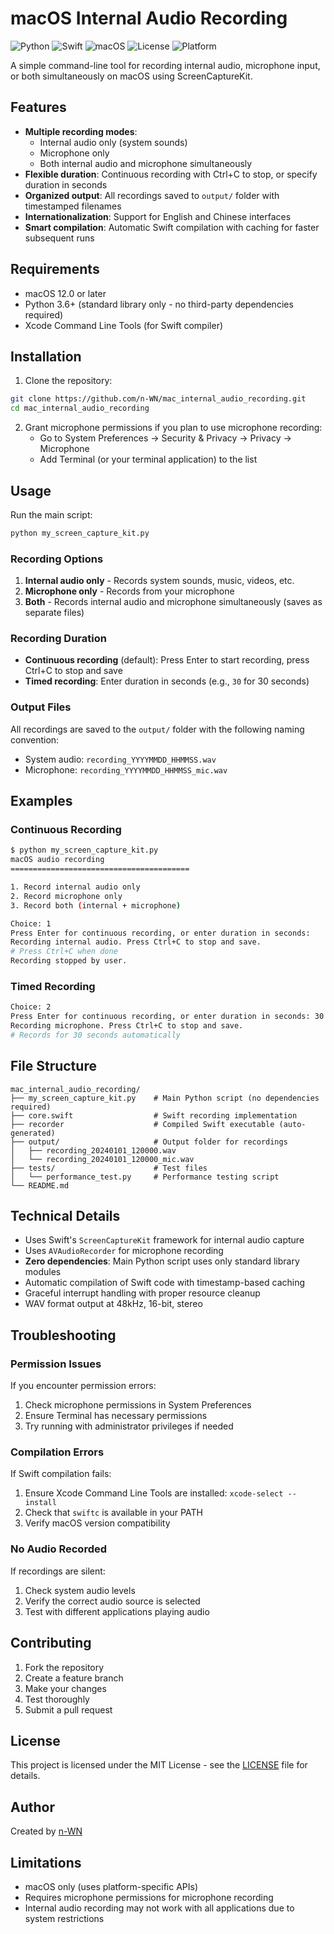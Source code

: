 # macOS Internal Audio Recording

![Python](https://img.shields.io/badge/Python-3.6+-blue?style=for-the-badge&logo=python&logoColor=white)
![Swift](https://img.shields.io/badge/Swift-5.0+-orange?style=for-the-badge&logo=swift&logoColor=white)
![macOS](https://img.shields.io/badge/macOS-12.0+-black?style=for-the-badge&logo=apple&logoColor=white)
![License](https://img.shields.io/badge/License-MIT-green?style=for-the-badge)
![Platform](https://img.shields.io/badge/Platform-macOS-lightgrey?style=for-the-badge&logo=apple&logoColor=white)

A simple command-line tool for recording internal audio, microphone input, or both simultaneously on macOS using ScreenCaptureKit.

## Features

- **Multiple recording modes**:
  - Internal audio only (system sounds)
  - Microphone only
  - Both internal audio and microphone simultaneously
- **Flexible duration**: Continuous recording with Ctrl+C to stop, or specify duration in seconds
- **Organized output**: All recordings saved to `output/` folder with timestamped filenames
- **Internationalization**: Support for English and Chinese interfaces
- **Smart compilation**: Automatic Swift compilation with caching for faster subsequent runs

## Requirements

- macOS 12.0 or later
- Python 3.6+ (standard library only - no third-party dependencies required)
- Xcode Command Line Tools (for Swift compiler)

## Installation

1. Clone the repository:
```bash
git clone https://github.com/n-WN/mac_internal_audio_recording.git
cd mac_internal_audio_recording
```

2. Grant microphone permissions if you plan to use microphone recording:
   - Go to System Preferences → Security & Privacy → Privacy → Microphone
   - Add Terminal (or your terminal application) to the list

## Usage

Run the main script:
```bash
python my_screen_capture_kit.py
```

### Recording Options

1. **Internal audio only** - Records system sounds, music, videos, etc.
2. **Microphone only** - Records from your microphone
3. **Both** - Records internal audio and microphone simultaneously (saves as separate files)

### Recording Duration

- **Continuous recording** (default): Press Enter to start recording, press Ctrl+C to stop and save
- **Timed recording**: Enter duration in seconds (e.g., `30` for 30 seconds)

### Output Files

All recordings are saved to the `output/` folder with the following naming convention:
- System audio: `recording_YYYYMMDD_HHMMSS.wav`
- Microphone: `recording_YYYYMMDD_HHMMSS_mic.wav`

## Examples

### Continuous Recording
```bash
$ python my_screen_capture_kit.py
macOS audio recording
========================================

1. Record internal audio only
2. Record microphone only
3. Record both (internal + microphone)

Choice: 1
Press Enter for continuous recording, or enter duration in seconds: 
Recording internal audio. Press Ctrl+C to stop and save.
# Press Ctrl+C when done
Recording stopped by user.
```

### Timed Recording
```bash
Choice: 2
Press Enter for continuous recording, or enter duration in seconds: 30
Recording microphone. Press Ctrl+C to stop and save.
# Records for 30 seconds automatically
```

## File Structure

```
mac_internal_audio_recording/
├── my_screen_capture_kit.py    # Main Python script (no dependencies required)
├── core.swift                  # Swift recording implementation
├── recorder                    # Compiled Swift executable (auto-generated)
├── output/                     # Output folder for recordings
│   ├── recording_20240101_120000.wav
│   └── recording_20240101_120000_mic.wav
├── tests/                      # Test files
│   └── performance_test.py     # Performance testing script
└── README.md
```

## Technical Details

- Uses Swift's `ScreenCaptureKit` framework for internal audio capture
- Uses `AVAudioRecorder` for microphone recording
- **Zero dependencies**: Main Python script uses only standard library modules
- Automatic compilation of Swift code with timestamp-based caching
- Graceful interrupt handling with proper resource cleanup
- WAV format output at 48kHz, 16-bit, stereo

## Troubleshooting

### Permission Issues
If you encounter permission errors:
1. Check microphone permissions in System Preferences
2. Ensure Terminal has necessary permissions
3. Try running with administrator privileges if needed

### Compilation Errors
If Swift compilation fails:
1. Ensure Xcode Command Line Tools are installed: `xcode-select --install`
2. Check that `swiftc` is available in your PATH
3. Verify macOS version compatibility

### No Audio Recorded
If recordings are silent:
1. Check system audio levels
2. Verify the correct audio source is selected
3. Test with different applications playing audio

## Contributing

1. Fork the repository
2. Create a feature branch
3. Make your changes
4. Test thoroughly
5. Submit a pull request

## License

This project is licensed under the MIT License - see the [LICENSE](LICENSE) file for details.

## Author

Created by [n-WN](https://github.com/n-WN)

## Limitations

- macOS only (uses platform-specific APIs)
- Requires microphone permissions for microphone recording
- Internal audio recording may not work with all applications due to system restrictions